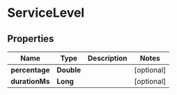 
# ServiceLevel

## Properties
Name | Type | Description | Notes
------------ | ------------- | ------------- | -------------
**percentage** | **Double** |  |  [optional]
**durationMs** | **Long** |  |  [optional]



